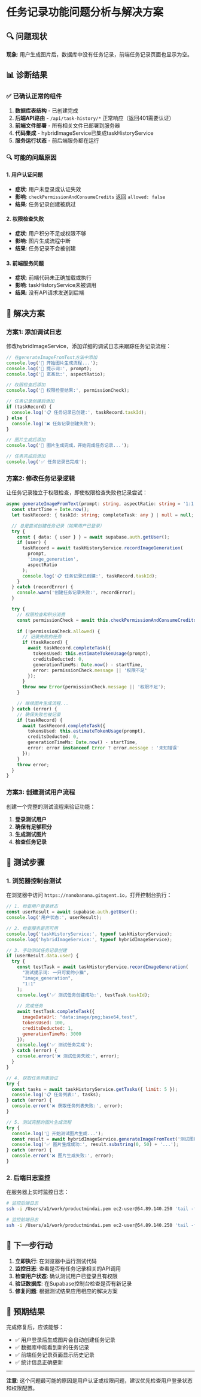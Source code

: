 # 任务记录功能问题分析与解决方案

## 🔍 问题现状

**现象**: 用户生成图片后，数据库中没有任务记录，前端任务记录页面也显示为空。

## 📊 诊断结果

### ✅ 已确认正常的组件

1. **数据库表结构** - 已创建完成
2. **后端API路由** - `/api/task-history/*` 正常响应（返回401需要认证）
3. **前端文件部署** - 所有相关文件已部署到服务器
4. **代码集成** - hybridImageService已集成taskHistoryService
5. **服务运行状态** - 前后端服务都在运行

### 🔍 可能的问题原因

#### 1. 用户认证问题
- **症状**: 用户未登录或认证失效
- **影响**: `checkPermissionAndConsumeCredits` 返回 `allowed: false`
- **结果**: 任务记录创建被跳过

#### 2. 权限检查失败
- **症状**: 用户积分不足或权限不够
- **影响**: 图片生成流程中断
- **结果**: 任务记录不会被创建

#### 3. 前端服务问题
- **症状**: 前端代码未正确加载或执行
- **影响**: taskHistoryService未被调用
- **结果**: 没有API请求发送到后端

## 🔧 解决方案

### 方案1: 添加调试日志

修改hybridImageService，添加详细的调试日志来跟踪任务记录流程：

```typescript
// 在generateImageFromText方法中添加
console.log('🔄 开始图片生成流程...');
console.log('📝 提示词:', prompt);
console.log('📐 宽高比:', aspectRatio);

// 权限检查后添加
console.log('🔐 权限检查结果:', permissionCheck);

// 任务记录创建后添加
if (taskRecord) {
  console.log('📋 任务记录已创建:', taskRecord.taskId);
} else {
  console.log('❌ 任务记录创建失败');
}

// 图片生成后添加
console.log('🎨 图片生成完成，开始完成任务记录...');

// 任务完成后添加
console.log('✅ 任务记录已完成');
```

### 方案2: 修改任务记录逻辑

让任务记录独立于权限检查，即使权限检查失败也记录尝试：

```typescript
async generateImageFromText(prompt: string, aspectRatio: string = '1:1'): Promise<string> {
  const startTime = Date.now();
  let taskRecord: { taskId: string; completeTask: any } | null = null;

  // 总是尝试创建任务记录（如果用户已登录）
  try {
    const { data: { user } } = await supabase.auth.getUser();
    if (user) {
      taskRecord = await taskHistoryService.recordImageGeneration(
        prompt,
        'image_generation',
        aspectRatio
      );
      console.log('📋 任务记录已创建:', taskRecord.taskId);
    }
  } catch (recordError) {
    console.warn('创建任务记录失败:', recordError);
  }

  try {
    // 权限检查和积分消费
    const permissionCheck = await this.checkPermissionAndConsumeCredits('nano_banana', { aspectRatio });
    
    if (!permissionCheck.allowed) {
      // 记录失败的任务
      if (taskRecord) {
        await taskRecord.completeTask({
          tokensUsed: this.estimateTokenUsage(prompt),
          creditsDeducted: 0,
          generationTimeMs: Date.now() - startTime,
          error: permissionCheck.message || '权限不足'
        });
      }
      throw new Error(permissionCheck.message || '权限不足');
    }

    // 继续图片生成流程...
  } catch (error) {
    // 确保失败也被记录
    if (taskRecord) {
      await taskRecord.completeTask({
        tokensUsed: this.estimateTokenUsage(prompt),
        creditsDeducted: 0,
        generationTimeMs: Date.now() - startTime,
        error: error instanceof Error ? error.message : '未知错误'
      });
    }
    throw error;
  }
}
```

### 方案3: 创建测试用户流程

创建一个完整的测试流程来验证功能：

1. **登录测试用户**
2. **确保有足够积分**
3. **生成测试图片**
4. **检查任务记录**

## 🧪 测试步骤

### 1. 浏览器控制台测试

在浏览器中访问 `https://nanobanana.gitagent.io`，打开控制台执行：

```javascript
// 1. 检查用户登录状态
const userResult = await supabase.auth.getUser();
console.log('用户状态:', userResult);

// 2. 检查服务是否可用
console.log('taskHistoryService:', typeof taskHistoryService);
console.log('hybridImageService:', typeof hybridImageService);

// 3. 手动测试任务记录创建
if (userResult.data.user) {
  try {
    const testTask = await taskHistoryService.recordImageGeneration(
      "测试提示词: 一只可爱的小猫",
      "image_generation",
      "1:1"
    );
    console.log('✅ 测试任务创建成功:', testTask.taskId);
    
    // 完成任务
    await testTask.completeTask({
      imageDataUrl: "data:image/png;base64,test",
      tokensUsed: 100,
      creditsDeducted: 1,
      generationTimeMs: 3000
    });
    console.log('✅ 测试任务完成');
  } catch (error) {
    console.error('❌ 测试任务失败:', error);
  }
}

// 4. 获取任务列表验证
try {
  const tasks = await taskHistoryService.getTasks({ limit: 5 });
  console.log('📋 任务列表:', tasks);
} catch (error) {
  console.error('❌ 获取任务列表失败:', error);
}

// 5. 测试完整的图片生成流程
try {
  console.log('🎨 开始测试图片生成...');
  const result = await hybridImageService.generateImageFromText('测试图片生成', '1:1');
  console.log('✅ 图片生成成功:', result.substring(0, 50) + '...');
} catch (error) {
  console.error('❌ 图片生成失败:', error);
}
```

### 2. 后端日志监控

在服务器上实时监控日志：

```bash
# 监控后端日志
ssh -i /Users/a1/work/productmindai.pem ec2-user@54.89.140.250 'tail -f /home/ec2-user/nanobanana/backend.log'

# 监控前端日志
ssh -i /Users/a1/work/productmindai.pem ec2-user@54.89.140.250 'tail -f /home/ec2-user/nanobanana/frontend.log'
```

## 📝 下一步行动

1. **立即执行**: 在浏览器中运行测试代码
2. **监控日志**: 查看是否有任务记录相关的API调用
3. **检查用户状态**: 确认测试用户已登录且有权限
4. **验证数据库**: 在Supabase控制台检查是否有新记录
5. **修复问题**: 根据测试结果应用相应的解决方案

## 🎯 预期结果

完成修复后，应该能够：
- ✅ 用户登录后生成图片会自动创建任务记录
- ✅ 数据库中能看到新的任务记录
- ✅ 前端任务记录页面显示历史记录
- ✅ 统计信息正确更新

---

**注意**: 这个问题最可能的原因是用户认证或权限问题，建议优先检查用户登录状态和权限配置。
